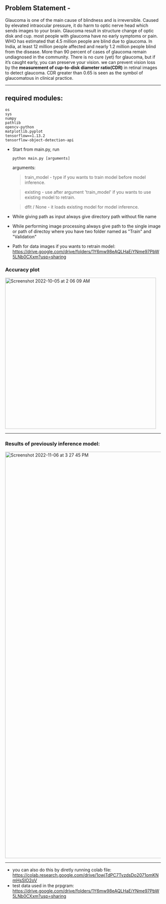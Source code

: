 ## Problem Statement -
Glaucoma is one of the main cause of blindness and is irreversible. Caused by elevated intraocular pressure, it do harm to optic nerve head which sends images to your brain. Glaucoma result in structure change of optic disk and cup. most people with glaucoma have no early symptoms or pain. WHO has estimated that 4.5 million people are blind due to glaucoma. In India, at least 12 million people affected and nearly 1.2 million people blind from the disease. More than 90 percent of cases of glaucoma remain undiagnosed in the community. There is no cure (yet) for glaucoma, but if it’s caught early, you can preserve your vision. we can prevent vision loss by the **measurement of cup-to-disk diameter ratio(CDR)** in retinal images to detect glaucoma. CDR greater than 0.65 is seen as the symbol of glaucomatous in clinical practice.

---

## required modules:
	os
	sys
	numpy
	pathlib
	opencv-python
	matplotlib.pyplot
	tensorflow==1.13.2
	tensorflow-object-detection-api		
	

* Start from main.py, run

	  python main.py [arguments]
	  
	arguments:
	> train_model - type if you wants to train model before model inference.
	
	> existing - use after argument 'train_model' if you wants to use existing model to retrain.

	> dflt / None - it loads existing model for model inference.

* While giving path as input always give directory path without file name
* While performing image processing always give path to the single image or path of directoy where you have two folder named as "Train" and "Validation"
* Path for data images if you wants to retrain model: https://drive.google.com/drive/folders/1Y6mw98eAQLHaEiYNme97PbW5LNb0CXxm?usp=sharing

### Accuracy plot
<img width="488" alt="Screenshot 2022-10-05 at 2 06 09 AM" src="https://user-images.githubusercontent.com/100432854/201436678-241b3fcb-e960-4116-9930-caf96304c17d.png">

---

### Results of previously inference model:
<img width="1312" alt="Screenshot 2022-11-06 at 3 27 45 PM" src="https://user-images.githubusercontent.com/100432854/201436836-0a60deee-0161-4eb3-9120-c61c76dc5c60.png">

---

* you can also do this by diretly running colab file: https://colab.research.google.com/drive/1owjTdPC7TvzdsDo2071omKNmHsSIO2oV
* test data used in the prpgram: https://drive.google.com/drive/folders/1Y6mw98eAQLHaEiYNme97PbW5LNb0CXxm?usp=sharing

